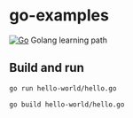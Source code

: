 # go-examples

[![Go](https://img.shields.io/badge/--00ADD8?logo=go&logoColor=ffffff)](https://golang.org/) Golang learning path

## Build and run

```bash
go run hello-world/hello.go

go build hello-world/hello.go
```
